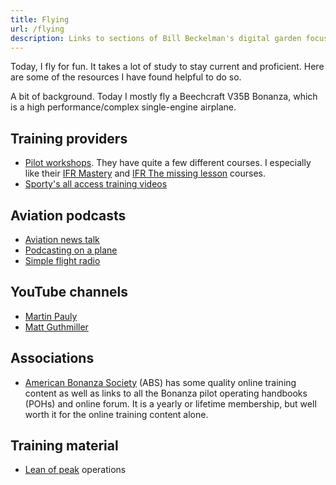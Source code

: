 ```yaml
---
title: Flying
url: /flying
description: Links to sections of Bill Beckelman's digital garden focused on flying.
---
```


Today, I fly for fun. It takes a lot of study to stay current and proficient. Here are some of the resources I have found helpful to do so.

A bit of background. Today I mostly fly a Beechcraft V35B Bonanza, which is a high performance/complex single-engine airplane.

## Training providers

- [Pilot workshops](https://pilotworkshop.com/). They have quite a few different courses. I especially like their [IFR Mastery](https://pilotworkshop.com/products/ifr-mastery/) and [IFR The missing lesson](https://pilotworkshop.com/products/ifr-missing-lessons/) courses.
- [Sporty's all access training videos](https://generalaviationnews.com/2018/03/28/sportys-launches-all-access-membership/)

## Aviation podcasts

- [Aviation news talk](https://aviationnewstalk.com/)
- [Podcasting on a plane](https://www.podcastingonaplane.com/)
- [Simple flight radio](http://www.simpleflight.net/)

## YouTube channels

- [Martin Pauly](https://www.youtube.com/user/martinpauly)
- [Matt Guthmiller](https://www.youtube.com/channel/UC_YMUUbonlfzhah0HW4xGGg)

## Associations

- [American Bonanza Society](https://www.bonanza.org/) (ABS) has some quality online training content as well as links to all the Bonanza pilot operating handbooks (POHs) and online forum. It is a yearly or lifetime membership, but well worth it for the online training content alone.

## Training material

- [Lean of peak](/flying/lean-of-peak) operations